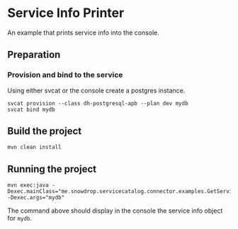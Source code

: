 # Service Info Printer

An example that prints service info into the console.

## Preparation

### Provision and bind to the service

Using either svcat or the console create a postgres instance.

    svcat provision --class dh-postgresql-apb --plan dev mydb
    svcat bind mydb

## Build the project

    mvn clean install 
    
## Running the project

    mvn exec:java -Dexec.mainClass="me.snowdrop.servicecatalog.connector.examples.GetServiceInfo" -Dexec.args="mydb"
    
The command above should display in the console the service info object for `mydb`.
